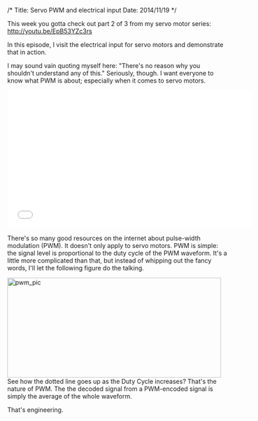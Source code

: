 /*
Title: Servo PWM and electrical input
Date: 2014/11/19
*/

This week you gotta check out part 2 of 3 from my servo motor series: <a style="color: #167ac6;" href="http://youtu.be/EpB53YZc3rs" target="_blank">http://youtu.be/EpB53YZc3rs</a>

In this episode, I visit the electrical input for servo motors and demonstrate that in action.

I may sound vain quoting myself here: "There's no reason why you shouldn't understand any of this." Seriously, though. I want everyone to know what PWM is about; especially when it comes to servo motors.

<iframe src="//www.youtube.com/embed/EpB53YZc3rs?rel=0" width="560" height="315" frameborder="0" allowfullscreen="allowfullscreen"></iframe>

There's so many good resources on the internet about pulse-width modulation (PWM). It doesn't only apply to servo motors. PWM is simple: the signal level is proportional to the duty cycle of the PWM waveform. It's a little more complicated than that, but instead of whipping out the fancy words, I'll let the following figure do the talking.

<a href="http://tinmanelectronics.com/wp-content/uploads/2014/11/pwm_pic.png"><img class="aligncenter wp-image-148 size-full" src="http://tinmanelectronics.com/wp-content/uploads/2014/11/pwm_pic.png" alt="pwm_pic" width="489" height="228" /></a>See how the dotted line goes up as the Duty Cycle increases? That's the nature of PWM. The the decoded signal from a PWM-encoded signal is simply the average of the whole waveform.

That's engineering.
